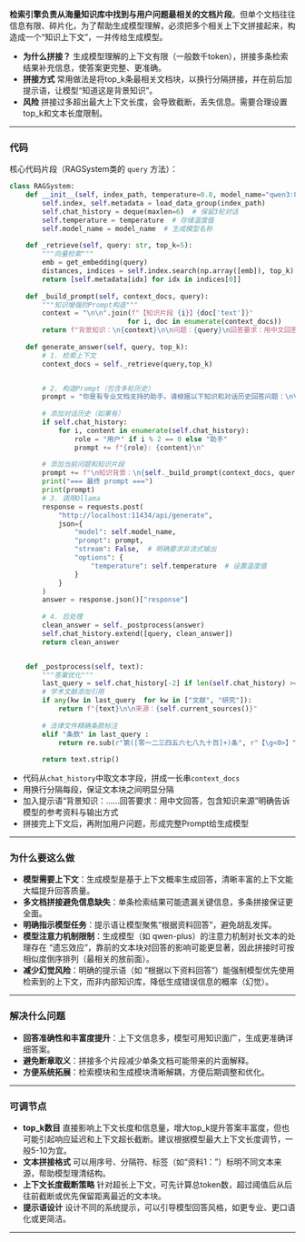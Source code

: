 **检索引擎负责从海量知识库中找到与用户问题最相关的文档片段**。但单个文档往往信息有限、碎片化，为了帮助生成模型理解，必须把多个相关上下文拼接起来，构造成一个“知识上下文”，一并传给生成模型。

* **为什么拼接？**
  生成模型理解的上下文有限（一般数千token），拼接多条检索结果补充信息，使答案更完整、更准确。
* **拼接方式**
  常用做法是将top\_k条最相关文档块，以换行分隔拼接，并在前后加提示语，让模型“知道这是背景知识”。
* **风险**
  拼接过多超出最大上下文长度，会导致截断，丢失信息。需要合理设置top\_k和文本长度限制。

---
### 代码

核心代码片段（RAGSystem类的 `query` 方法）：

```python
class RAGSystem:
    def __init__(self, index_path, temperature=0.8, model_name="qwen3:8b"):
        self.index, self.metadata = load_data_group(index_path)
        self.chat_history = deque(maxlen=6)  # 保留3轮对话
        self.temperature = temperature  # 存储温度值
        self.model_name = model_name  # 生成模型名称
    
    def _retrieve(self, query: str, top_k=5):
        """向量检索"""
        emb = get_embedding(query)
        distances, indices = self.index.search(np.array([emb]), top_k)
        return [self.metadata[idx] for idx in indices[0]]
    
    def _build_prompt(self, context_docs, query):
        """知识增强的Prompt构造"""
        context = "\n\n".join(f"【知识片段 {i}】{doc['text']}" 
                             for i, doc in enumerate(context_docs))
        return f"背景知识：\n{context}\n\n问题：{query}\n回答要求：用中文回答，包含知识来源"
    
    def generate_answer(self, query, top_k):
        # 1. 检索上下文
        context_docs = self._retrieve(query,top_k)


        # 2. 构造Prompt（包含多轮历史）
        prompt = "你是有专业文档支持的助手。请根据以下知识和对话历史回答问题：\n\n"
    
        # 添加对话历史（如果有）
        if self.chat_history:
            for i, content in enumerate(self.chat_history):
                role = "用户" if i % 2 == 0 else "助手"
                prompt += f"{role}: {content}\n"
    
        # 添加当前问题和知识片段
        prompt += f"\n知识背景：\n{self._build_prompt(context_docs, query)}"
        print("=== 最终 prompt ===")
        print(prompt)
        # 3. 调用Ollama
        response = requests.post(
            "http://localhost:11434/api/generate",
            json={
                "model": self.model_name,
                "prompt": prompt,
                "stream": False,  # 明确要求非流式输出
                "options": {
                    "temperature": self.temperature  # 设置温度值
                }
            }
        )
        answer = response.json()["response"]
        
        # 4. 后处理
        clean_answer = self._postprocess(answer)
        self.chat_history.extend([query, clean_answer])
        return clean_answer


    def _postprocess(self, text):
        """答案优化"""
        last_query = self.chat_history[-2] if len(self.chat_history) >= 2 else ""
        # 学术文献添加引用
        if any(kw in last_query  for kw in ["文献", "研究"]):
            return f"{text}\n\n来源：{self.current_sources()}"
            
        # 法律文件精确条款标注
        elif "条款" in last_query :
            return re.sub(r"第([零一二三四五六七八九十百]+)条", r"【\g<0>】", text)
        
        return text.strip()

```

* 代码从`chat_history`中取文本字段，拼成一长串`context_docs`
* 用换行分隔每段，保证文本块之间明显分隔
* 加入提示语“背景知识：......回答要求：用中文回答，包含知识来源”明确告诉模型的参考资料与输出方式
* 拼接完上下文后，再附加用户问题，形成完整Prompt给生成模型

---

### 为什么要这么做

* **模型需要上下文**：生成模型是基于上下文概率生成回答，清晰丰富的上下文能大幅提升回答质量。
* **多文档拼接避免信息缺失**：单条检索结果可能遗漏关键信息，多条拼接保证更全面。
* **明确指示模型任务**：提示语让模型聚焦“根据资料回答”，避免胡乱发挥。
* **模型注意力机制限制**：生成模型（如 qwen-plus）的注意力机制对长文本的处理存在 “遗忘效应”，靠前的文本块对回答的影响可能更显著，因此拼接时可按相似度倒序排列（最相关的放前面）。
* **减少幻觉风险**：明确的提示语（如 “根据以下资料回答”）能强制模型优先使用检索到的上下文，而非内部知识库，降低生成错误信息的概率（幻觉）。

---

### 解决什么问题

* **回答准确性和丰富度提升**：上下文信息多，模型可用知识面广，生成更准确详细答案。
* **避免断章取义**：拼接多个片段减少单条文档可能带来的片面解释。
* **方便系统拓展**：检索模块和生成模块清晰解耦，方便后期调整和优化。

---

### 可调节点

* **top_k数目**
  直接影响上下文长度和信息量，增大top\_k提升答案丰富度，但也可能引起响应延迟和上下文超长截断。建议根据模型最大上下文长度调节，一般5-10为宜。
* **文本拼接格式**
  可以用序号、分隔符、标签（如“资料1：”）标明不同文本来源，帮助模型理清结构。
* **上下文长度截断策略**
  针对超长上下文，可先计算总token数，超过阈值后从后往前截断或优先保留距离最近的文本块。
* **提示语设计**
  设计不同的系统提示，可以引导模型回答风格，如更专业、更口语化或更简洁。

---